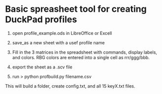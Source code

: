 # Basic spreasheet tool for creating DuckPad profiles

1) open profile_example.ods in LibreOffice or Excell

2) save_as a new sheet with a usef profile name

3) Fill in the 3 matrices in the spreadsheet with commands, display labels, and colors.  RBG colors are entered into a 
single cell as rrr/ggg/bbb.

4) export the sheet as a .scv file

5) run > python profbuild.py   filename.csv

This will build a folder, create config.txt, and all 15 keyX.txt files.

